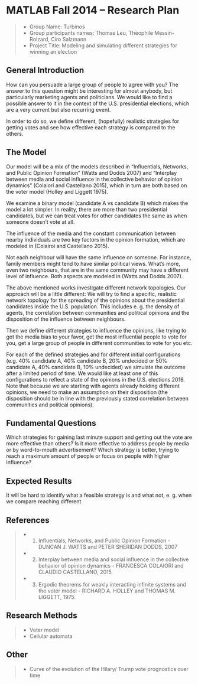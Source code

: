 # MATLAB Fall 2014 – Research Plan

> * Group Name: Turbinos
> * Group participants names: Thomas Leu, Théophile Messin-Roizard, Ciro Salzmann
> * Project Title: Modeling and simulating different strategies for winning an election


## General Introduction

How can you persuade a large group of people to agree with you? The answer to this question might be interesting for almost anybody, but particularly marketing agents and politicians. We would like to find a possible answer to it in the context of the U.S. presidential elections, which are a very current but also recurring event.

In order to do so, we define different, (hopefully) realistic strategies for getting votes and see how effective each strategy is compared to the others.


## The Model

Our model will be a mix of the models described in “Influentials, Networks, and Public Opinion Formation” (Watts and Dodds 2007) and “Interplay between media and social influence in the collective behavior of opinion dynamics” (Colaiori and Castellano 2015), which in turn are both based on the voter model (Holley and Liggett 1975).

We examine a binary model (candidate A vs candidate B) which makes the model a lot simpler. In reality, there are more than two presidential candidates, but we can treat votes for other candidates the same as when someone doesn’t vote at all.

The influence of the media and the constant communication between nearby individuals are two key factors in the opinion formation, which are modeled in (Colairoi and Castellano 2015).

Not each neighbour will have the same influence on someone. For instance, family members might tend to have similar political views. What’s more, even two neighbours, that are in the same community may have a different level of influence. Both aspects are modeled in (Watts and Dodds 2007).

The above mentioned works investigate different network topologies. Our approach will be a little different: We will try to find a specific, realistic network topology for the spreading of the opinions about the presidential candidates inside the U.S. population. This includes e. g. the density of agents, the correlation between communities and political opinions and the disposition of the influence between neighbours.

Then we define different strategies to influence the opinions, like trying to get the media bias to your favor, get the most influential people to vote for you, get a large group of people in different communities to vote for you etc.

For each of the defined strategies and for different initial configurations (e.g. 40% candidate A, 40% candidate B, 20% undecided or 50% candidate A, 40% candidate B, 10% undecided) we simulate the outcome after a limited period of time. We would like at least one of this configurations to reflect a state of the opinions in the U.S. elections 2016. Note that because we are starting with agents already holding different opinions, we need to make an assumption on their disposition (the disposition should be in line with the previously stated correlation between communities and political opinions).


## Fundamental Questions

Which strategies for gaining last minute support and getting out the vote are more effective than others?
Is it more effective to address people by media or by word-to-mouth advertisement?
Which strategy is better, trying to reach a maximum amount of people or focus on people with higher influence?


## Expected Results


It will be hard to identify what a feasible strategy is and what not, e. g. when we compare reaching different



## References 

>* 1. Influentials, Networks, and Public Opinion Formation - DUNCAN J. WATTS and PETER SHERIDAN DODDS, 2007
>* 2. Interplay between media and social influence in the collective behavior of opinion dynamics - FRANCESCA COLAIORI and CLAUDIO CASTELLANO, 2015
>* 3. Ergodic theorems for weakly interacting infinite systems and the voter model - RICHARD A. HOLLEY and THOMAS M. LIGGETT, 1975. 

## Research Methods

>* Voter model
>* Cellular automata


## Other

>* Curve of the evolution of the Hilary/ Trump vote prognostics over time


